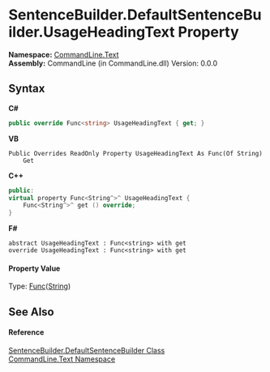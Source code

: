 # SentenceBuilder.DefaultSentenceBuilder.UsageHeadingText Property 
 

**Namespace:**&nbsp;<a href="N_CommandLine_Text">CommandLine.Text</a><br />**Assembly:**&nbsp;CommandLine (in CommandLine.dll) Version: 0.0.0

## Syntax

**C#**<br />
``` C#
public override Func<string> UsageHeadingText { get; }
```

**VB**<br />
``` VB
Public Overrides ReadOnly Property UsageHeadingText As Func(Of String)
	Get
```

**C++**<br />
``` C++
public:
virtual property Func<String^>^ UsageHeadingText {
	Func<String^>^ get () override;
}
```

**F#**<br />
``` F#
abstract UsageHeadingText : Func<string> with get
override UsageHeadingText : Func<string> with get
```


#### Property Value
Type: <a href="https://docs.microsoft.com/dotnet/api/system.func-1" target="_blank">Func</a>(<a href="https://docs.microsoft.com/dotnet/api/system.string" target="_blank">String</a>)

## See Also


#### Reference
<a href="T_CommandLine_Text_SentenceBuilder_DefaultSentenceBuilder">SentenceBuilder.DefaultSentenceBuilder Class</a><br /><a href="N_CommandLine_Text">CommandLine.Text Namespace</a><br />